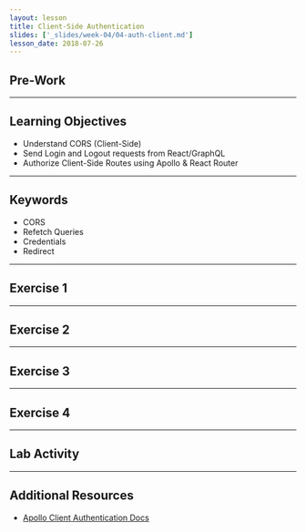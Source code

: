 ```yaml
---
layout: lesson
title: Client-Side Authentication 
slides: ['_slides/week-04/04-auth-client.md']
lesson_date: 2018-07-26
---
```


## Pre-Work

---

## Learning Objectives

- Understand CORS (Client-Side)
- Send Login and Logout requests from React/GraphQL
- Authorize Client-Side Routes using Apollo & React Router

---

## Keywords

- CORS
- Refetch Queries
- Credentials
- Redirect

---

## Exercise 1

---

## Exercise 2

---

## Exercise 3

---

## Exercise 4

---

## Lab Activity

---

## Additional Resources

- [Apollo Client Authentication Docs](https://www.apollographql.com/docs/react/recipes/authentication.html)
